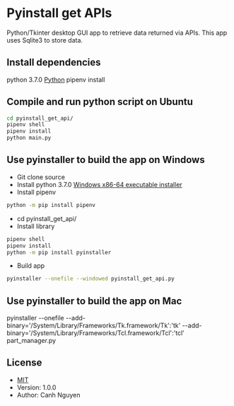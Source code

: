 # Pyinstall get APIs
Python/Tkinter desktop GUI app to retrieve data returned via APIs. This app uses Sqlite3 to store data.

## Install dependencies
python 3.7.0 [Python](https://www.python.org/)
pipenv install

## Compile and run python script on Ubuntu
```bash
cd pyinstall_get_api/
pipenv shell
pipenv install
python main.py
```

## Use pyinstaller to build the app on Windows
- Git clone source
- Install python 3.7.0 [Windows x86-64 executable installer ](https://www.python.org/ftp/python/3.7.0/python-3.7.0-amd64.exe) 
- Install pipenv
```bash
python -m pip install pipenv
```
- cd pyinstall_get_api/
- Install library
```bash
pipenv shell
pipenv install
python -m pip install pyinstaller
```
- Build app
```bash
pyinstaller --onefile --windowed pyinstall_get_api.py
```

## Use pyinstaller to build the app on Mac
pyinstaller --onefile --add-binary='/System/Library/Frameworks/Tk.framework/Tk':'tk' --add-binary='/System/Library/Frameworks/Tcl.framework/Tcl':'tcl' part_manager.py

## License
- [MIT](https://choosealicense.com/licenses/mit/)
- Version: 1.0.0
- Author: Canh Nguyen

